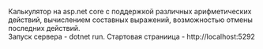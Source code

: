 Калькулятор на asp.net core с поддержкой различных арифметических действий, вычислением составных выражений, возможностью отмены последних действий.<br>
Запуск сервера - dotnet run. Стартовая страниица - http://localhost:5292
